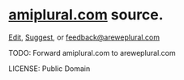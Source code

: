 # [amiplural.com](http://amiplural.com) source.

[Edit](https://github.com/amiplural/amiplural.github.io/edit/master/index.html), [Suggest](https://github.com/amiplural/amiplural.github.io/issues/new),
or feedback@areweplural.com

TODO: Forward amiplural.com to areweplural.com

LICENSE: Public Domain
